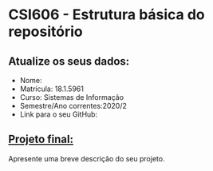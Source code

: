 # **CSI606 - Estrutura básica do repositório**

## Atualize os seus dados:

- Nome:
- Matrícula:  18.1.5961  
- Curso: Sistemas de Informação
- Semestre/Ano correntes:2020/2
- Link para o seu GitHub: 

## [Projeto final:](./Projeto/README.md) 

Apresente uma breve descrição do seu projeto.

